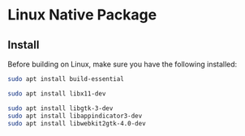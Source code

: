 # Linux Native Package

## Install

Before building on Linux, make sure you have the following installed:

```bash
sudo apt install build-essential

sudo apt install libx11-dev

sudo apt install libgtk-3-dev
sudo apt install libappindicator3-dev
sudo apt install libwebkit2gtk-4.0-dev
```
